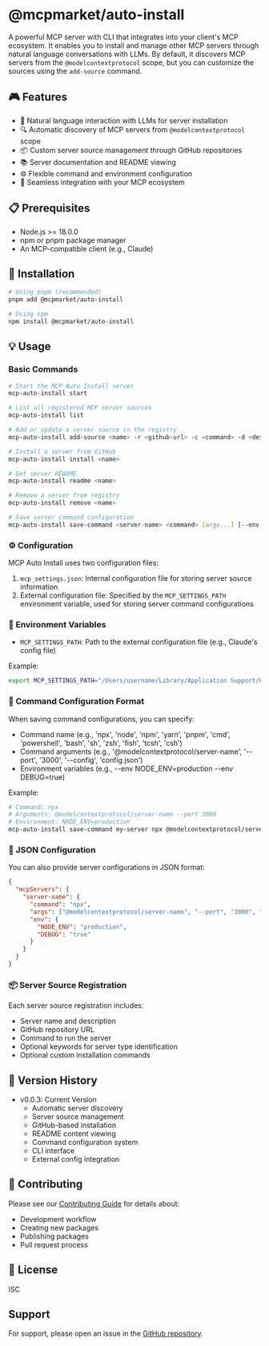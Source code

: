 # @mcpmarket/auto-install

A powerful MCP server with CLI that integrates into your client's MCP ecosystem. It enables you to install and manage other MCP servers through natural language conversations with LLMs. By default, it discovers MCP servers from the `@modelcontextprotocol` scope, but you can customize the sources using the `add-source` command.

## 🎮 Features

- 🤖 Natural language interaction with LLMs for server installation
- 🔍 Automatic discovery of MCP servers from `@modelcontextprotocol` scope
- 📦 Custom server source management through GitHub repositories
- 📚 Server documentation and README viewing
- ⚙️ Flexible command and environment configuration
- 🔄 Seamless integration with your MCP ecosystem

## 📋 Prerequisites

- Node.js >= 18.0.0
- npm or pnpm package manager
- An MCP-compatible client (e.g., Claude)

## 🚀 Installation

```bash
# Using pnpm (recommended)
pnpm add @mcpmarket/auto-install

# Using npm
npm install @mcpmarket/auto-install
```

## 💡 Usage

### Basic Commands

```bash
# Start the MCP Auto Install server
mcp-auto-install start

# List all registered MCP server sources
mcp-auto-install list

# Add or update a server source in the registry
mcp-auto-install add-source <name> -r <github-url> -c <command> -d <description> [-k <keywords>] [-i <install-commands>]

# Install a server from GitHub
mcp-auto-install install <name>

# Get server README
mcp-auto-install readme <name>

# Remove a server from registry
mcp-auto-install remove <name>

# Save server command configuration
mcp-auto-install save-command <server-name> <command> [args...] [--env KEY=VALUE]
```

### ⚙️ Configuration

MCP Auto Install uses two configuration files:

1. `mcp_settings.json`: Internal configuration file for storing server source information
2. External configuration file: Specified by the `MCP_SETTINGS_PATH` environment variable, used for storing server command configurations

### 🔧 Environment Variables

- `MCP_SETTINGS_PATH`: Path to the external configuration file (e.g., Claude's config file)

Example:

```bash
export MCP_SETTINGS_PATH="/Users/username/Library/Application Support/Claude/claude_desktop_config.json"
```

### 📝 Command Configuration Format

When saving command configurations, you can specify:

- Command name (e.g., 'npx', 'node', 'npm', 'yarn', 'pnpm', 'cmd', 'powershell', 'bash', 'sh', 'zsh', 'fish', 'tcsh', 'csh')
- Command arguments (e.g., '@modelcontextprotocol/server-name', '--port', '3000', '--config', 'config.json')
- Environment variables (e.g., --env NODE_ENV=production --env DEBUG=true)

Example:

```bash
# Command: npx
# Arguments: @modelcontextprotocol/server-name --port 3000
# Environment: NODE_ENV=production
mcp-auto-install save-command my-server npx @modelcontextprotocol/server-name --port 3000 --env NODE_ENV=production
```

### 🔄 JSON Configuration

You can also provide server configurations in JSON format:

```json
{
  "mcpServers": {
    "server-name": {
      "command": "npx",
      "args": ["@modelcontextprotocol/server-name", "--port", "3000", "--config", "config.json"],
      "env": {
        "NODE_ENV": "production",
        "DEBUG": "true"
      }
    }
  }
}
```

### 📦 Server Source Registration

Each server source registration includes:

- Server name and description
- GitHub repository URL
- Command to run the server
- Optional keywords for server type identification
- Optional custom installation commands

## 📝 Version History

- v0.0.3: Current Version
  - Automatic server discovery
  - Server source management
  - GitHub-based installation
  - README content viewing
  - Command configuration system
  - CLI interface
  - External config integration

## 🤝 Contributing

Please see our [Contributing Guide](../../CONTRIBUTING.md) for details about:

- Development workflow
- Creating new packages
- Publishing packages
- Pull request process

## 📜 License

ISC

## Support

For support, please open an issue in the [GitHub repository](https://github.com/anthropics/mcp-auto-install/issues).
